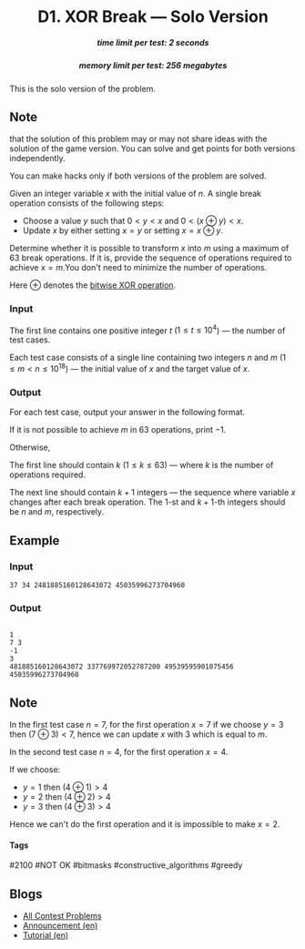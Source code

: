 <h1 style='text-align: center;'> D1. XOR Break — Solo Version</h1>

<h5 style='text-align: center;'>time limit per test: 2 seconds</h5>
<h5 style='text-align: center;'>memory limit per test: 256 megabytes</h5>

This is the solo version of the problem. 
## Note

 that the solution of this problem may or may not share ideas with the solution of the game version. You can solve and get points for both versions independently.

You can make hacks only if both versions of the problem are solved.

Given an integer variable $x$ with the initial value of $n$. A single break operation consists of the following steps: 

* Choose a value $y$ such that $0 \lt y \lt x$ and $0 \lt (x \oplus y) \lt x$.
* Update $x$ by either setting $x = y$ or setting $x = x \oplus y$.

 Determine whether it is possible to transform $x$ into $m$ using a maximum of $63$ break operations. If it is, provide the sequence of operations required to achieve $x = m$.You don't need to minimize the number of operations.

Here $\oplus$ denotes the [bitwise XOR operation](https://en.wikipedia.org/wiki/Bitwise_operation#XOR).

### Input

The first line contains one positive integer $t$ ($1 \le t \le 10^4$) — the number of test cases.

Each test case consists of a single line containing two integers $n$ and $m$ ($1 \leq m \lt n \leq 10^{18}$) — the initial value of $x$ and the target value of $x$.

### Output

For each test case, output your answer in the following format.

If it is not possible to achieve $m$ in $63$ operations, print $-1$.

Otherwise, 

The first line should contain $k$ ($1 \leq k \leq 63$) — where $k$ is the number of operations required.

The next line should contain $k+1$ integers — the sequence where variable $x$ changes after each break operation. The $1$-st and $k+1$-th integers should be $n$ and $m$, respectively.

## Example

### Input


```text
37 34 2481885160128643072 45035996273704960
```
### Output

```text

1
7 3
-1
3
481885160128643072 337769972052787200 49539595901075456 45035996273704960
```
## Note

In the first test case $n = 7$, for the first operation $x = 7$ if we choose $y = 3$ then $(7 \oplus 3) \lt 7$, hence we can update $x$ with $3$ which is equal to $m$.

In the second test case $n = 4$, for the first operation $x = 4$.

If we choose: 

* $y = 1$ then $(4 \oplus 1) \gt 4$
* $y = 2$ then $(4 \oplus 2) \gt 4$
* $y = 3$ then $(4 \oplus 3) \gt 4$

Hence we can't do the first operation and it is impossible to make $x = 2$.



#### Tags 

#2100 #NOT OK #bitmasks #constructive_algorithms #greedy 

## Blogs
- [All Contest Problems](../Codeforces_Round_931_(Div._2).md)
- [Announcement (en)](../blogs/Announcement_(en).md)
- [Tutorial (en)](../blogs/Tutorial_(en).md)
